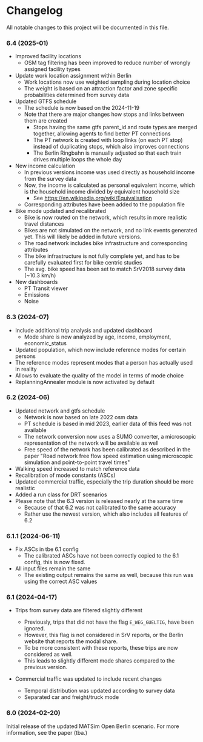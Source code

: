 # Changelog

All notable changes to this project will be documented in this file. 

### 6.4 (2025-01)
- Improved facility locations
  - OSM tag filtering has been improved to reduce number of wrongly assigned facility types
- Update work location assignment within Berlin
  - Work locations now use weighted sampling during location choice
  - The weight is based on an attraction factor and zone specific probabilities determined from survey data
- Updated GTFS schedule
  - The schedule is now based on the 2024-11-19
  - Note that there are major changes how stops and links between them are created
    - Stops having the same gtfs parent_id and route types are merged together, allowing agents to find better PT connections
    - The PT network is created with loop links (on each PT stop) instead of duplicating stops, which also improves connections
    - The Berlin Ringbahn is manually adjusted so that each train drives multiple loops the whole day
- New income calculation
  - In previous versions income was used directly as household income from the survey data
  - Now, the income is calculated as personal equivalent income, which is the household income divided by equivalent household size
    - See https://en.wikipedia.org/wiki/Equivalisation
  - Corresponding attributes have been added to the population file
- Bike mode updated and recalibrated
  - Bike is now routed on the network, which results in more realistic travel distances
  - Bikes are not simulated on the network, and no link events generated yet. This will likely be added in future versions.
  - The road network includes bike infrastructure and corresponding attributes
  - The bike infrastructure is not fully complete yet, and has to be carefully evaluated first for bike centric studies
  - The avg. bike speed has been set to match SrV2018 survey data (~10.3 km/h)
- New dashboards 
  - PT Transit viewer
  - Emissions
  - Noise 

### 6.3 (2024-07)
- Include additional trip analysis and updated dashboard
  - Mode share is now analyzed by age, income, employment, economic_status
- Updated population, which now include reference modes for certain persons
 - The reference modes represent modes that a person has actually used in reality
 - Allows to evaluate the quality of the model in terms of mode choice
- ReplanningAnnealer module is now activated by default

### 6.2 (2024-06)
- Updated network and gtfs schedule
    - Network is now based on late 2022 osm data
    - PT schedule is based in mid 2023, earlier data of this feed was not available
    - The network conversion now uses a SUMO converter, a microscopic representation of the network will be available as well
    - Free speed of the network has been calibrated as described in the paper "Road network free flow speed estimation using microscopic simulation and point-to-point travel times"
- Walking speed increased to match reference data
- Recalibration of mode constants (ASCs)
- Updated commercial traffic, especially the trip duration should be more realistic
- Added a run class for DRT scenarios
- Please note that the 6.3 version is released nearly at the same time
    - Because of that 6.2 was not calibrated to the same accuracy
    - Rather use the newest version, which also includes all features of 6.2

### 6.1.1 (2024-06-11)

- Fix ASCs in tbe 6.1 config
  - The calibrated ASCs have not been correctly copied to the 6.1 config, this is now fixed.
- All input files remain the same
  -  The existing output remains the same as well, because this run was using the correct ASC values

### 6.1 (2024-04-17)

- Trips from survey data are filtered slightly different
  - Previously, trips that did not have the flag `E_WEG_GUELTIG`, have been ignored.
  - However, this flag is not considered in SrV reports, or the Berlin website that reports the modal share.
  - To be more consistent with these reports, these trips are now considered as well.
  - This leads to slightly different mode shares compared to the previous version.

- Commercial traffic was updated to include recent changes
  - Temporal distribution was updated according to survey data
  - Separated car and freight/truck mode

### 6.0 (2024-02-20)

Initial release of the updated MATSim Open Berlin scenario. 
For more information, see the paper (tba.)
